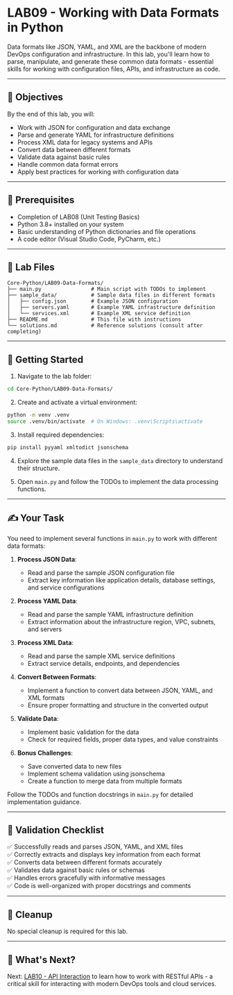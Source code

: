 # LAB09 - Working with Data Formats in Python

Data formats like JSON, YAML, and XML are the backbone of modern DevOps configuration and infrastructure. In this lab, you'll learn how to parse, manipulate, and generate these common data formats - essential skills for working with configuration files, APIs, and infrastructure as code.

---

## 🎯 Objectives

By the end of this lab, you will:
- Work with JSON for configuration and data exchange
- Parse and generate YAML for infrastructure definitions
- Process XML data for legacy systems and APIs
- Convert data between different formats
- Validate data against basic rules
- Handle common data format errors
- Apply best practices for working with configuration data

---

## 🧰 Prerequisites

- Completion of LAB08 (Unit Testing Basics)
- Python 3.8+ installed on your system
- Basic understanding of Python dictionaries and file operations
- A code editor (Visual Studio Code, PyCharm, etc.)

---

## 📁 Lab Files

```
Core-Python/LAB09-Data-Formats/
├── main.py                # Main script with TODOs to implement
├── sample_data/           # Sample data files in different formats
│   ├── config.json        # Example JSON configuration
│   ├── servers.yaml       # Example YAML infrastructure definition
│   └── services.xml       # Example XML service definition
├── README.md              # This file with instructions
└── solutions.md           # Reference solutions (consult after completing)
```

---

## 🚀 Getting Started

1. Navigate to the lab folder:
```bash
cd Core-Python/LAB09-Data-Formats/
```

2. Create and activate a virtual environment:
```bash
python -m venv .venv
source .venv/bin/activate  # On Windows: .venv\Scripts\activate
```

3. Install required dependencies:
```bash
pip install pyyaml xmltodict jsonschema
```

4. Explore the sample data files in the `sample_data` directory to understand their structure.

5. Open `main.py` and follow the TODOs to implement the data processing functions.

---

## ✍️ Your Task

You need to implement several functions in `main.py` to work with different data formats:

1. **Process JSON Data**:
   - Read and parse the sample JSON configuration file
   - Extract key information like application details, database settings, and service configurations

2. **Process YAML Data**:
   - Read and parse the sample YAML infrastructure definition
   - Extract information about the infrastructure region, VPC, subnets, and servers

3. **Process XML Data**:
   - Read and parse the sample XML service definitions
   - Extract service details, endpoints, and dependencies

4. **Convert Between Formats**:
   - Implement a function to convert data between JSON, YAML, and XML formats
   - Ensure proper formatting and structure in the converted output

5. **Validate Data**:
   - Implement basic validation for the data
   - Check for required fields, proper data types, and value constraints

6. **Bonus Challenges**:
   - Save converted data to new files
   - Implement schema validation using jsonschema
   - Create a function to merge data from multiple formats

Follow the TODOs and function docstrings in `main.py` for detailed implementation guidance.

---

## 🧪 Validation Checklist

✅ Successfully reads and parses JSON, YAML, and XML files  
✅ Correctly extracts and displays key information from each format  
✅ Converts data between different formats accurately  
✅ Validates data against basic rules or schemas  
✅ Handles errors gracefully with informative messages  
✅ Code is well-organized with proper docstrings and comments  

---

## 🧹 Cleanup

No special cleanup is required for this lab.

---

## 💬 What's Next?

Next: [LAB10 - API Interaction](../LAB10-API-Interaction/) to learn how to work with RESTful APIs - a critical skill for interacting with modern DevOps tools and cloud services. 